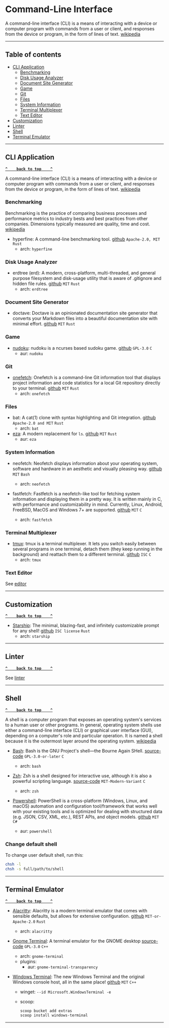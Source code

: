 # Command-Line Interface

A command-line interface (CLI) is a means of interacting with a device or computer program with commands from a user or client, and responses from the device or program, in the form of lines of text. [wikipedia](https://en.wikipedia.org/wiki/Command-line_interface)

---

## Table of contents

- [CLI Application](#cli-application)
  - [Benchmarking](#benchmarking)
  - [Disk Usage Analyzer](#disk-usage-analyzer)
  - [Document Site Generator](#document-site-generator)
  - [Game](#game)
  - [Git](#git)
  - [Files](#files)
  - [System Information](#system-information)
  - [Terminal Multiplexer](#terminal-multiplexer)
  - [Text Editor](#text-editor)
- [Customization](#customization)
- [Linter](#linter)
- [Shell](#shell)
- [Terminal Emulator](#terminal-emulator)

---

## CLI Application

**[`^    back to top    ^`](#table-of-contents)**

A command-line interface (CLI) is a means of interacting with a device or computer program with commands from a user or client, and responses from the device or program, in the form of lines of text. [wikipedia](https://en.wikipedia.org/wiki/Command-line_interface)

### Benchmarking

Benchmarking is the practice of comparing business processes and performance metrics to industry bests and best practices from other companies. Dimensions typically measured are quality, time and cost. [wikipedia](https://en.wikipedia.org/wiki/Benchmarking)

- hyperfine: A command-line benchmarking tool. [github](https://github.com/sharkdp/hyperfine) `Apache-2.0, MIT` `Rust`
  - arch: `hyperfine`

### Disk Usage Analyzer

- erdtree (erd): A modern, cross-platform, multi-threaded, and general purpose filesystem and disk-usage utility that is aware of .gitignore and hidden file rules. [github](https://github.com/solidiquis/erdtree) `MIT` `Rust`
  - arch: `erdtree`

### Document Site Generator

- doctave: Doctave is an opinionated documentation site generator that converts your Markdown files into a beautiful documentation site with minimal effort. [github](https://github.com/Doctave/doctave) `MIT` `Rust`

### Game

- [nudoku](http://jubalh.github.io/nudoku/): nudoku is a ncurses based sudoku game. [github](https://github.com/jubalh/nudoku) `GPL-3.0` `C`
  - aur: `nudoku`

### Git

- [onefetch](https://onefetch.dev/): Onefetch is a command-line Git information tool that displays project information and code statistics for a local Git repository directly to your terminal. [github](https://github.com/o2sh/onefetch) `MIT` `Rust`
  - arch: `onefetch`

### Files

- bat: A cat(1) clone with syntax highlighting and Git integration. [github](https://github.com/sharkdp/bat) `Apache-2.0 and MIT` `Rust`
  - arch: `bat`
- [eza](https://the.exa.website/):  A modern replacement for `ls`. [github](https://github.com/eza-community/eza) `MIT` `Rust`
  - aur: `eza`

### System Information

- neofetch: Neofetch displays information about your operating system, software and hardware in an aesthetic and visually pleasing way. [github](https://github.com/dylanaraps/neofetch) `MIT` `Bash`
  - arch: `neofetch`

- fastfetch: Fastfetch is a neofetch-like tool for fetching system information and displaying them in a pretty way. It is written mainly in C, with performance and customizability in mind. Currently, Linux, Android, FreeBSD, MacOS and Windows 7+ are supported. [github](https://github.com/fastfetch-cli/fastfetch) `MIT` `C`
  - arch: `fastfetch`

### Terminal Multiplexer

- [tmux](https://github.com/tmux/tmux/wiki): tmux is a terminal multiplexer. It lets you switch easily between several programs in one terminal, detach them (they keep running in the background) and reattach them to a different terminal. [github](https://github.com/tmux/tmux) `ISC` `C`
  - arch: `tmux`

### Text Editor

See [editor](./editor.md#console)

---

## Customization

**[`^    back to top    ^`](#table-of-contents)**

- [Starship](https://starship.rs/): The minimal, blazing-fast, and infinitely customizable prompt for any shell! [github](https://github.com/starship/starship) `ISC license` `Rust`
  - arch: `starship`

---

## Linter

**[`^    back to top    ^`](#table-of-contents)**

See [linter](./linter.md#shell)

---

## Shell

**[`^    back to top    ^`](#table-of-contents)**

A shell is a computer program that exposes an operating system's services to a human user or other programs. In general, operating system shells use either a command-line interface (CLI) or graphical user interface (GUI), depending on a computer's role and particular operation. It is named a shell because it is the outermost layer around the operating system. [wikipedia](https://en.wikipedia.org/wiki/Shell_(computing))

- [Bash](https://www.gnu.org/software/bash/): Bash is the GNU Project's shell—the Bourne Again SHell. [source-code](https://git.savannah.gnu.org/cgit/bash.git) `GPL-3.0-or-later` `C`
  - arch: `bash`

- [Zsh](https://www.zsh.org/): Zsh is a shell designed for interactive use, although it is also a powerful scripting language. [source-code](https://sf.net/p/zsh/code/) `MIT-Modern-Variant` `C`
  - arch: `zsh`

- [Powershell](https://microsoft.com/PowerShell): PowerShell is a cross-platform (Windows, Linux, and macOS) automation and configuration tool/framework that works well with your existing tools and is optimized for dealing with structured data (e.g. JSON, CSV, XML, etc.), REST APIs, and object models. [github](https://github.com/PowerShell/PowerShell) `MIT` `C#`
  - aur: `powershell`

### Change default shell

To change user default shell, run this:

```sh
chsh -l
chsh -s full/path/to/shell
```

---

## Terminal Emulator

**[`^    back to top    ^`](#table-of-contents)**

- [Alacritty](https://alacritty.org/): Alacritty is a modern terminal emulator that comes with sensible defaults, but allows for extensive configuration. [github](https://github.com/alacritty/alacritty) `MIT-or-Apache-2.0` `Rust`
  - arch: `alacritty`

- [Gnome Terminal](https://wiki.gnome.org/Apps/Terminal): A terminal emulator for the GNOME desktop [source-code](https://gitlab.gnome.org/GNOME/gnome-terminal) `GPL-3.0` `C++`
  - arch: `gnome-terminal`
  - plugins:
    - aur: `gnome-terminal-transparency`

- [Windows Terminal](https://aka.ms/terminal): The new Windows Terminal and the original Windows console host, all in the same place! [github](https://github.com/microsoft/terminal) `MIT` `C++`
  - winget: `--id Microsoft.WindowsTerminal -e`
  - scoop:

    ```sh
    scoop bucket add extras
    scoop install windows-terminal
    ```

---
